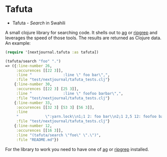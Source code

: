 # Tafuta

* Tafuta - _Search_ in Swahili

A small clojure library for searching code. It shells out to [ag](https://github.com/ggreer/the_silver_searcher)
or [ripgrep](https://github.com/BurntSushi/ripgrep) and leverages the speed of those tools.
The results are returned as Clojure data. An example:

```clj
(require '[nextjournal.tafuta :as tafuta])

(tafuta/search "foo" ".")
=> ({:line-number 26,
     :occurences [[22 3]],
     :line "              :line \" foo bar\",",
     :file "test/nextjournal/tafuta_tests.clj"}
    {:line-number 30,
     :occurences [[22 3] [25 3]],
     :line "              :line \" foofoo barbar\",",
     :file "test/nextjournal/tafuta_tests.clj"}
    {:line-number 33,
     :occurences [[32 3] [53 3] [56 3]],
     :line
     "            \":yarn.lock\\n1;1 2: foo bar\\n2;1 2,5 12: foofoo barbar\")))))",
     :file "test/nextjournal/tafuta_tests.clj"}
    {:line-number 12,
     :occurences [[16 3]],
     :line "(tafuta/search \"foo\" \".\")",
     :file "README.md"})
```

For the library to work you need to have one of [ag](https://github.com/ggreer/the_silver_searcher) or
[ripgrep](https://github.com/BurntSushi/ripgrep) installed.
